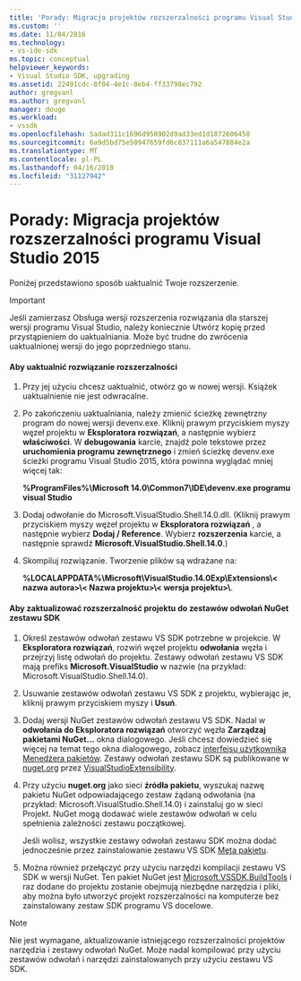 ```yaml
---
title: 'Porady: Migracja projektów rozszerzalności programu Visual Studio 2015 | Dokumentacja firmy Microsoft'
ms.custom: ''
ms.date: 11/04/2016
ms.technology:
- vs-ide-sdk
ms.topic: conceptual
helpviewer_keywords:
- Visual Studio SDK, upgrading
ms.assetid: 22491cdc-8f04-4e1c-8eb4-ff33798ec792
author: gregvanl
ms.author: gregvanl
manager: douge
ms.workload:
- vssdk
ms.openlocfilehash: 5adad311c1696d958902d9ad33ed1d1872606458
ms.sourcegitcommit: 6a9d5bd75e50947659fd6c837111a6a547884e2a
ms.translationtype: MT
ms.contentlocale: pl-PL
ms.lasthandoff: 04/16/2018
ms.locfileid: "31127942"
---
```

# <a name="how-to-migrate-extensibility-projects-to-visual-studio-2015"></a>Porady: Migracja projektów rozszerzalności programu Visual Studio 2015
Poniżej przedstawiono sposób uaktualnić Twoje rozszerzenie.  
  
> [!IMPORTANT]
>  Jeśli zamierzasz Obsługa wersji rozszerzenia rozwiązania dla starszej wersji programu Visual Studio, należy koniecznie Utwórz kopię przed przystąpieniem do uaktualniania. Może być trudne do zwrócenia uaktualnionej wersji do jego poprzedniego stanu.  
  
#### <a name="to-upgrade-an-extensibility-solution"></a>Aby uaktualnić rozwiązanie rozszerzalności  
  
1.  Przy jej użyciu chcesz uaktualnić, otwórz go w nowej wersji. Książek uaktualnienie nie jest odwracalne.  
  
2.  Po zakończeniu uaktualniania, należy zmienić ścieżkę zewnętrzny program do nowej wersji devenv.exe. Kliknij prawym przyciskiem myszy węzeł projektu w **Eksploratora rozwiązań**, a następnie wybierz **właściwości**. W **debugowania** karcie, znajdź pole tekstowe przez **uruchomienia programu zewnętrznego** i zmień ścieżkę devenv.exe ścieżki programu Visual Studio 2015, która powinna wyglądać mniej więcej tak:  
  
     **%ProgramFiles%\Microsoft 14.0\Common7\IDE\devenv.exe programu visual Studio**  
  
3.  Dodaj odwołanie do Microsoft.VisualStudio.Shell.14.0.dll. (Kliknij prawym przyciskiem myszy węzeł projektu w **Eksploratora rozwiązań** , a następnie wybierz **Dodaj / Reference**. Wybierz **rozszerzenia** karcie, a następnie sprawdź **Microsoft.VisualStudio.Shell.14.0**.)  
  
4.  Skompiluj rozwiązanie. Tworzenie plików są wdrażane na:  
  
     **%LOCALAPPDATA%\Microsoft\VisualStudio.14.0Exp\Extensions\\< nazwa autora\>\\< Nazwa projektu\>\\< wersja projektu\>\\**.  
  
#### <a name="to-update-an-extensibility-project-to-nuget-vs-sdk-reference-assemblies"></a>Aby zaktualizować rozszerzalność projektu do zestawów odwołań NuGet zestawu SDK  
  
1.  Określ zestawów odwołań zestawu VS SDK potrzebne w projekcie.  W **Eksploratora rozwiązań**, rozwiń węzeł projektu **odwołania** węzła i przejrzyj listę odwołań do projektu.  Zestawy odwołań zestawu VS SDK mają prefiks **Microsoft.VisualStudio** w nazwie (na przykład: Microsoft.VisualStudio.Shell.14.0).  
  
2.  Usuwanie zestawów odwołań zestawu VS SDK z projektu, wybierając je, kliknij prawym przyciskiem myszy i **Usuń**.  
  
3.  Dodaj wersji NuGet zestawów odwołań zestawu VS SDK.  Nadal w **odwołania do Eksploratora rozwiązań** otworzyć węzła **Zarządzaj pakietami NuGet...**  okna dialogowego.  Jeśli chcesz dowiedzieć się więcej na temat tego okna dialogowego, zobacz [interfejsu użytkownika Menedżera pakietów](/NuGet/Tools/Package-Manager-UI). Zestawy odwołań zestawu SDK są publikowane w [nuget.org](http://www.nuget.org) przez [VisualStudioExtensibility](http://www.nuget.org/profiles/VisualStudioExtensibility).  
  
4.  Przy użyciu **nuget.org** jako sieci **źródła pakietu**, wyszukaj nazwę pakietu NuGet odpowiadającego zestaw żądaną odwołania (na przykład: Microsoft.VisualStudio.Shell.14.0) i zainstaluj go w sieci Projekt.  NuGet mogą dodawać wiele zestawów odwołań w celu spełnienia zależności zestawu początkowej.  
  
     Jeśli wolisz, wszystkie zestawy odwołań zestawu SDK można dodać jednocześnie przez zainstalowanie zestawu VS SDK [Meta pakietu](http://www.nuget.org/packages/VSSDK_Reference_Assemblies).  
  
5.  Można również przełączyć przy użyciu narzędzi kompilacji zestawu VS SDK w wersji NuGet. Ten pakiet NuGet jest [Microsoft.VSSDK.BuildTools](http://www.nuget.org/packages/Microsoft.VSSDK.BuildTools) i raz dodane do projektu zostanie obejmują niezbędne narzędzia i pliki, aby można było utworzyć projekt rozszerzalności na komputerze bez zainstalowany zestaw SDK programu VS docelowe.  
  
> [!NOTE]
>  Nie jest wymagane, aktualizowanie istniejącego rozszerzalności projektów narzędzia i zestawy odwołań NuGet.  Może nadal kompilować przy użyciu zestawów odwołań i narzędzi zainstalowanych przy użyciu zestawu VS SDK.